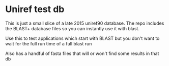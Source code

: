 # Uniref test db

This is just a small slice of a late 2015 uniref90 database. The repo
includes the BLAST+ database files so you can instantly use it with blast.

Use this to test applications which start with BLAST but you don't want to wait for the full run time of a full blast run

Also has a handful of fasta files that will or won't find some results in that db
